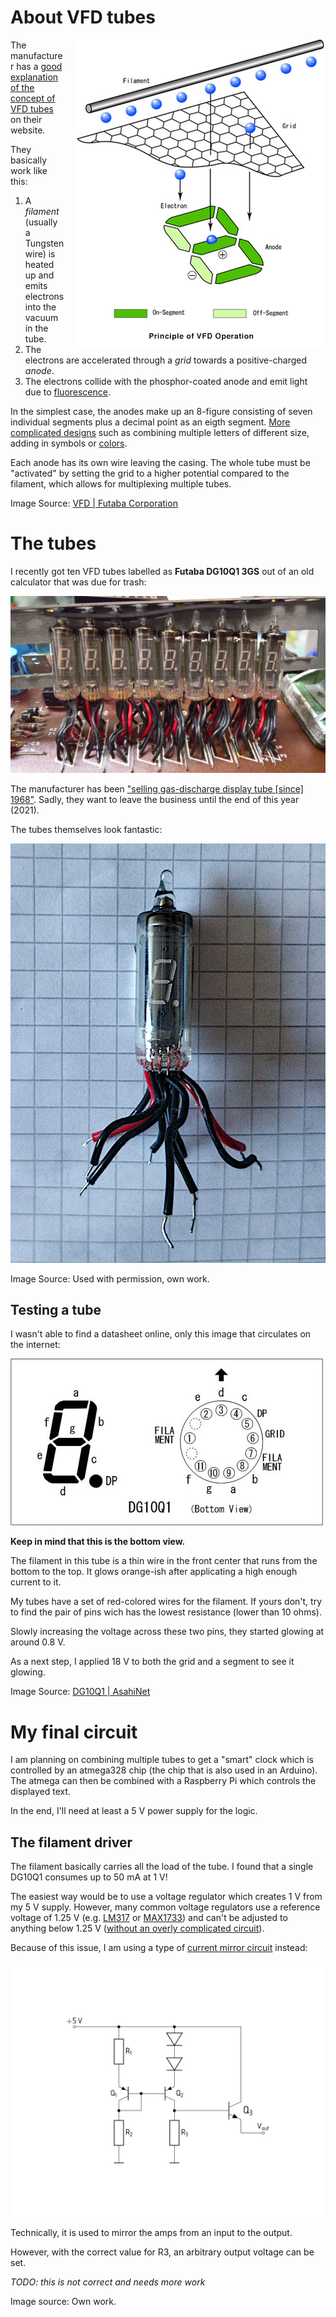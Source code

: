 # About VFD tubes

<!--![Principle of VFD operation](./sources/futaba_concept.jpg)-->
<img align="right" width="398px" style="margin-left: 20px;" src="./sources/futaba_concept.jpg" />

The manufacturer has a [good explanation of the concept of VFD tubes](http://futaba.co.jp/en/display/vfd/index.html) on their website.

They basically work like this:
1. A *filament* (usually a Tungsten wire) is heated up and emits electrons into the vacuum in the tube.
2. The electrons are accelerated through a *grid* towards a positive-charged *anode*.
3. The electrons collide with the phosphor-coated anode and emit light due to [fluorescence](https://en.wikipedia.org/wiki/Fluorescence).

In the simplest case, the anodes make up an 8-figure consisting of seven individual segments plus a decimal point as an eigth segment.
[More complicated designs](http://futaba.co.jp/en/display/vfd/applications.html) such as combining multiple letters of different size, adding in symbols or [colors](https://en.wikipedia.org/wiki/Phosphorescence#Materials).

Each anode has its own wire leaving the casing.
The whole tube must be "activated" by setting the grid to a higher potential compared to the filament, which allows for multiplexing multiple tubes.

Image Source: [VFD | Futaba Corporation](http://futaba.co.jp/en/display/vfd/index.html)

# The tubes

I recently got ten VFD tubes labelled as **Futaba DG10Q1 3GS** out of an old calculator that was due for trash:

![The tubes installed in the calculator](./media/installation-00.webp)

The manufacturer has been ["selling gas-discharge display tube [since] 1968"](http://futaba.co.jp/en/files/notice_20200805.pdf). Sadly, they want to leave the business until the end of this year (2021).

The tubes themselves look fantastic:

![Frontview of the DG10Q1](./media/frontview-00.webp)

Image Source: Used with permission, own work.

## Testing a tube

I wasn't able to find a datasheet online, only this image that circulates on the internet:

![Pinout of the DG10Q1, bottom view](./sources/dg10q1-pinout.jpg)

**Keep in mind that this is the bottom view.**

The filament in this tube is a thin wire in the front center that runs from the bottom to the top.
It glows orange-ish after applicating a high enough current to it. 

My tubes have a set of red-colored wires for the filament. If yours don't, try to find the pair of pins wich has the lowest resistance (lower than 10 ohms). 

Slowly increasing the voltage across these two pins, they started glowing at around 0.8 V.

As a next step, I applied 18 V to both the grid and a segment to see it glowing.

Image Source: [DG10Q1 | AsahiNet](https://ne.jp/asahi/shared/o-family/ElecRoom/PARTS/DISPLAY/ElDG10Q1.html)

# My final circuit

I am planning on combining multiple tubes to get a "smart" clock which is controlled by an atmega328 chip (the chip that is also used in an Arduino).
The atmega can then be combined with a Raspberry Pi which controls the displayed text. 

In the end, I'll need at least a 5 V power supply for the logic.

## The filament driver

The filament basically carries all the load of the tube.
I found that a single DG10Q1 consumes up to 50 mA at 1 V!

The easiest way would be to use a voltage regulator which creates 1 V from my 5 V supply.
However, many common voltage regulators use a reference voltage of 1.25 V (e.g. [LM317](https://ti.com/lit/ds/symlink/lm317.pdf) or [MAX1733](https://datasheets.maximintegrated.com/en/ds/MAX1733-MAX1734.pdf)) and can't be adjusted to anything below 1.25 V ([without an overly complicated circuit](https://electronics.stackexchange.com/questions/116842/very-low-voltage-regulator?newreg=f15bd3da58fc4a10ab08af88b5f3e868)).

Because of this issue, I am using a type of [current mirror circuit](https://wiki.analog.com/university/courses/electronics/text/chapter-11) instead:

![Circuit used as the filament driver](./circuits/filament_driver.svg)

Technically, it is used to mirror the amps from an input to the output.

However, with the correct value for R3, an arbitrary output voltage can be set.

*TODO: this is not correct and needs more work*

Image source: Own work.
